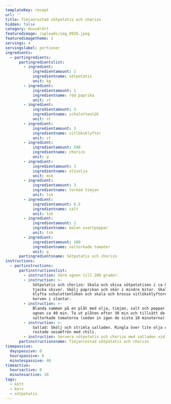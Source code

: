 ```yaml
---
templateKey: recept
url: ''
title: Timjanrostad sötpotatis och chorizo
hidden: false
category: Huvudrätt
featuredimage: /uploads/img_0926.jpeg
featuredimagetheme: 2
servings: 4
servingslabel: portioner
ingredients:
  - partingredients:
      partingredientslist:
        - ingredient:
            ingredientamount: 1
            ingredientname: sötpotatis
            unit: kg
        - ingredient:
            ingredientamount: 1
            ingredientname: röd paprika
            unit: st
        - ingredient:
            ingredientamount: 3
            ingredientname: schalottenlök
            unit: st
        - ingredient:
            ingredientamount: 3
            ingredientname: vitlöksklyftor
            unit: st
        - ingredient:
            ingredientamount: 598
            ingredientname: chorizo
            unit: g
        - ingredient:
            ingredientamount: 3
            ingredientname: olivolja
            unit: msk
        - ingredient:
            ingredientamount: 3
            ingredientname: torkad timjan
            unit: tsk
        - ingredient:
            ingredientamount: 0.5
            ingredientname: salt
            unit: tsk
        - ingredient:
            ingredientamount: 1
            ingredientname: malen svartpeppar
            unit: tsk
        - ingredient:
            ingredientamount: 100
            ingredientname: soltorkade tomater
            unit: g
      partingredientsname: Sötpotatis och chorizo
instructions:
  - partinstructions:
      partinstructionslist:
        - instruction: Värm ugnen till 200 grader.
        - instruction: >-
            Sötpotatis och chorizo: Skala och skiva sötpotatisen i ca 0.5 cm
            tjocka skivor. Skölj paprikan och skär i mindre bitar. Skala och
            klyfta schalottenlöken och skala och krossa vitlöksklyftorna. Skär
            korven i slantar.
        - instruction: >-
            Blanda samman på en plåt med olja, timjan, salt och peppar. Rosta i
            ugnen ca 40 min. Ta ut plåten efter 30 min och tillsätt de
            soltorkade tomaterna (sedan in igen de sista 10 minuterna).
        - instruction: >-
            Sallad: Skölj och strimla salladen. Ringla över lite olja och
            rostade sesamfrön med chili.
        - instruction: Servera sötpotatis och chorizo med salladen vid sidan av.
      partinstructionsname: Timjanrostad sötpotatis och chorizo
timepassive:
  dayspassive: 0
  hourspassive: 0
  minutespassive: 40
timeactive:
  hoursactive: 0
  minutesactive: 10
tags:
  - kött
  - korv
  - sötpotatis
---
```


